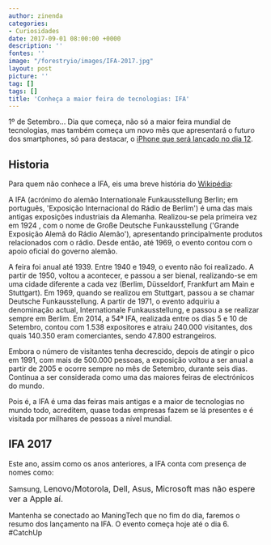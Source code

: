```yaml
---
author: zinenda
categories:
- Curiosidades
date: 2017-09-01 08:00:00 +0000
description: ''
fontes: ''
image: "/forestryio/images/IFA-2017.jpg"
layout: post
picture: ''
tag: []
tags: []
title: 'Conheça a maior feira de tecnologias: IFA'
---
```



1º de Setembro... Dia que começa, não só a maior feira mundial de tecnologias, mas também começa um novo mês que apresentará o futuro dos smartphones, só para destacar, o [iPhone que será lançado no dia 12](http://maning.tech/noticias/2017/08/29/iphone-8-sera-lancado-este-ano/).

## Historia

Para quem não conhece a IFA, eis uma breve história do [Wikipédia](https://pt.wikipedia.org/wiki/Internationale_Funkausstellung_Berlim):

A IFA (acrónimo do alemão Internationale Funkausstellung Berlin; em português, 'Exposição Internacional do Rádio de Berlim') é uma das mais antigas exposições industriais da Alemanha. Realizou-se pela primeira vez em 1924 , com o nome de Große Deutsche Funkausstellung ('Grande Exposição Alemã do Rádio Alemão'), apresentando principalmente produtos relacionados com o rádio. Desde então, até 1969, o evento contou com o apoio oficial do governo alemão.

A feira foi anual até 1939. Entre 1940 e 1949, o evento não foi realizado. A partir de 1950, voltou a acontecer, e passou a ser bienal, realizando-se em uma cidade diferente a cada vez (Berlim, Düsseldorf, Frankfurt am Main e Stuttgart). Em 1969, quando se realizou em Stuttgart, passou a se chamar Deutsche Funkausstellung. A partir de 1971, o evento adquiriu a denominação actual, Internationale Funkausstellung, e passou a se realizar sempre em Berlim. Em 2014, a 54ª IFA, realizada entre os dias 5 e 10 de Setembro, contou com 1.538 expositores e atraiu 240.000 visitantes, dos quais 140.350 eram comerciantes, sendo 47.800 estrangeiros.

Embora o número de visitantes tenha decrescido, depois de atingir o pico em 1991, com mais de 500.000 pessoas, a exposição voltou a ser anual a partir de 2005 e ocorre sempre no mês de Setembro, durante seis dias. Continua a ser considerada como uma das maiores feiras de electrónicos do mundo.

Pois é, a IFA é uma das feiras mais antigas e a maior de tecnologias no mundo todo, acreditem, quase todas empresas fazem se lá presentes e é visitada por milhares de pessoas a nível mundial.

## IFA 2017

Este ano, assim como os anos anteriores, a IFA conta com presença de nomes como:

Samsung, <span style="font-size: 1rem;">Lenovo/Motorola,&nbsp;</span><span style="font-size: 1rem;">Dell,&nbsp;</span><span style="font-size: 1rem;">Asus,&nbsp;</span><span style="font-size: 1rem;">Microsoft mas não espere ver a Apple aí.</span>

Mantenha se conectado ao ManingTech que no fim do dia, faremos o resumo dos lançamento na IFA. O evento começa hoje até o dia 6. #CatchUp

